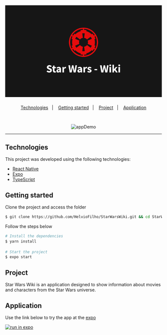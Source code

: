 <h1 align="center">
    <img alt="Movie Wiki" title="MovieWiki" src=".github/logo.svg" />
</h1>

<p align="center">
  <a href="#technologies">Technologies</a>&nbsp;&nbsp;&nbsp;|&nbsp;&nbsp;&nbsp;
  <a href="#getting-started">Getting started</a>&nbsp;&nbsp;&nbsp;|&nbsp;&nbsp;&nbsp;
  <a href="#project">Project</a>&nbsp;&nbsp;&nbsp;|&nbsp;&nbsp;&nbsp;
  <a href="#application">Application</a>
</p>

<br>

<p align="center">
  <img height="500" alt="appDemo" src=".github/demo.gif">
</p>

---

## Technologies

This project was developed using the following technologies:

- [React Native](https://reactnative.dev/)
- [Expo](https://expo.io/)
- [TypeScript](https://www.typescriptlang.org/)

## Getting started

Clone the project and access the folder

```bash
$ git clone https://github.com/HelvioFilho/StarWarsWiki.git && cd StarWarsWiki
```

Follow the steps below
```bash
# Install the dependencies
$ yarn install

# Start the project
$ expo start
```

## Project

Star Wars Wiki is an application designed to show information about movies and characters from the Star Wars universe.

## Application

Use the link below to try the app at the [expo](https://expo.io/)

[![run in expo](https://img.shields.io/badge/Star%20Wars%20Wiki-161616.svg?style=for-the-badge&logo=EXPO&labelColor=FFFFFF&logoColor=000)](https://expo.dev/@loihve/StarWarsWiki)